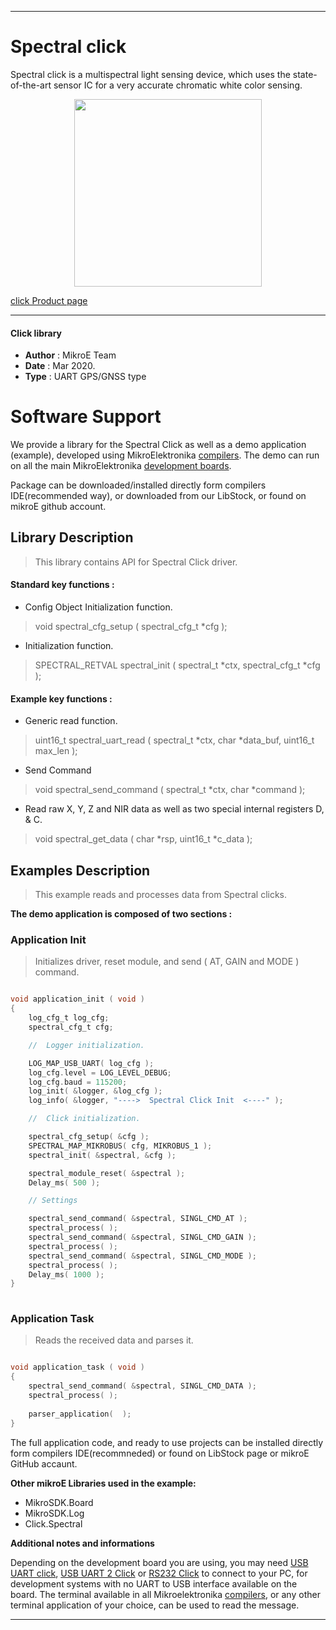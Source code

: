 
---
# Spectral click

Spectral click is a multispectral light sensing device, which uses the state-of-the-art sensor IC for a very accurate chromatic white color sensing.

<p align="center">
  <img src="https://download.mikroe.com/images/click_for_ide/spectral_click.png" height=300px>
</p>

[click Product page](<https://www.mikroe.com/spectral-click>)

---


#### Click library 

- **Author**        : MikroE Team
- **Date**          : Mar 2020.
- **Type**          : UART GPS/GNSS type


# Software Support

We provide a library for the Spectral Click 
as well as a demo application (example), developed using MikroElektronika 
[compilers](https://shop.mikroe.com/compilers). 
The demo can run on all the main MikroElektronika [development boards](https://shop.mikroe.com/development-boards).

Package can be downloaded/installed directly form compilers IDE(recommended way), or downloaded from our LibStock, or found on mikroE github account. 

## Library Description

> This library contains API for Spectral Click driver.

#### Standard key functions :

- Config Object Initialization function.
> void spectral_cfg_setup ( spectral_cfg_t *cfg ); 
 
- Initialization function.
> SPECTRAL_RETVAL spectral_init ( spectral_t *ctx, spectral_cfg_t *cfg );

#### Example key functions :

- Generic read function.
> uint16_t spectral_uart_read ( spectral_t *ctx, char *data_buf, uint16_t max_len );
 
- Send Command
> void spectral_send_command ( spectral_t *ctx, char *command );

- Read raw X, Y, Z and NIR data as well as two special internal registers D, & C.
> void spectral_get_data ( char *rsp, uint16_t *c_data );

## Examples Description

> This example reads and processes data from Spectral clicks.

**The demo application is composed of two sections :**

### Application Init 

> Initializes driver, reset module, and send ( AT, GAIN and MODE ) command.

```c

void application_init ( void )
{
    log_cfg_t log_cfg;
    spectral_cfg_t cfg;

    //  Logger initialization.

    LOG_MAP_USB_UART( log_cfg );
    log_cfg.level = LOG_LEVEL_DEBUG;
    log_cfg.baud = 115200;
    log_init( &logger, &log_cfg );
    log_info( &logger, "---->  Spectral Click Init  <----" );

    //  Click initialization.

    spectral_cfg_setup( &cfg );
    SPECTRAL_MAP_MIKROBUS( cfg, MIKROBUS_1 );
    spectral_init( &spectral, &cfg );

    spectral_module_reset( &spectral );
    Delay_ms( 500 );

    // Settings 

    spectral_send_command( &spectral, SINGL_CMD_AT );
    spectral_process( );
    spectral_send_command( &spectral, SINGL_CMD_GAIN );
    spectral_process( );
    spectral_send_command( &spectral, SINGL_CMD_MODE );
    spectral_process( );
    Delay_ms( 1000 );
}
  
```

### Application Task

> Reads the received data and parses it.

```c

void application_task ( void )
{
    spectral_send_command( &spectral, SINGL_CMD_DATA );
    spectral_process( );
 
    parser_application(  );   
} 

```

The full application code, and ready to use projects can be  installed directly form compilers IDE(recommneded) or found on LibStock page or mikroE GitHub accaunt.

**Other mikroE Libraries used in the example:** 

- MikroSDK.Board
- MikroSDK.Log
- Click.Spectral

**Additional notes and informations**

Depending on the development board you are using, you may need 
[USB UART click](https://shop.mikroe.com/usb-uart-click), 
[USB UART 2 Click](https://shop.mikroe.com/usb-uart-2-click) or 
[RS232 Click](https://shop.mikroe.com/rs232-click) to connect to your PC, for 
development systems with no UART to USB interface available on the board. The 
terminal available in all Mikroelektronika 
[compilers](https://shop.mikroe.com/compilers), or any other terminal application 
of your choice, can be used to read the message.



---
